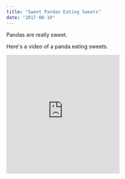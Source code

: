 ```yaml
---
title: "Sweet Pandas Eating Sweets"
date: "2017-08-10"
---
```


Pandas are really sweet.

Here's a video of a panda eating sweets.

<iframe widt="560" height="315" src="https://www.youtube.com/embed/4n0xNbfJLR8" frameborder="0" allowfullscreen></iframe>